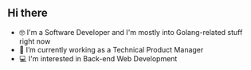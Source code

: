 ## Hi there

- 🤓 I'm a Software Developer and I'm mostly into Golang-related stuff right now
- 🔭 I’m currently working as a Technical Product Manager
- 💻 I'm interested in Back-end Web Development
